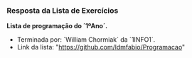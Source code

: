 ### Resposta da Lista de Exercícios
**Lista de programação do ´1ºAno´.**
- Terminada por: ´William Chormiak´ da ´1INFO1´.
- Link da lista: "https://github.com/ldmfabio/Programacao"
